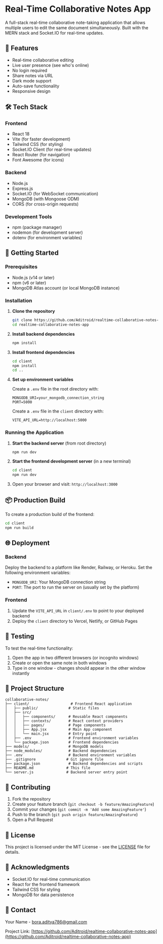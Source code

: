 # Real-Time Collaborative Notes App

A full-stack real-time collaborative note-taking application that allows multiple users to edit the same document simultaneously. Built with the MERN stack and Socket.IO for real-time updates.

## 🌟 Features

- Real-time collaborative editing
- Live user presence (see who's online)
- No login required
- Share notes via URL
- Dark mode support
- Auto-save functionality
- Responsive design

## 🛠️ Tech Stack

### Frontend
- React 18
- Vite (for faster development)
- Tailwind CSS (for styling)
- Socket.IO Client (for real-time updates)
- React Router (for navigation)
- Font Awesome (for icons)

### Backend
- Node.js
- Express.js
- Socket.IO (for WebSocket communication)
- MongoDB (with Mongoose ODM)
- CORS (for cross-origin requests)

### Development Tools
- npm (package manager)
- nodemon (for development server)
- dotenv (for environment variables)

## 🚀 Getting Started

### Prerequisites

- Node.js (v14 or later)
- npm (v6 or later)
- MongoDB Atlas account (or local MongoDB instance)

### Installation

1. **Clone the repository**
   ```bash
   git clone https://github.com/Aditroid/realtime-collaborative-notes-app.git
   cd realtime-collaborative-notes-app
   ```

2. **Install backend dependencies**
   ```bash
   npm install
   ```

3. **Install frontend dependencies**
   ```bash
   cd client
   npm install
   cd ..
   ```

4. **Set up environment variables**

   Create a `.env` file in the root directory with:
   ```
   MONGODB_URI=your_mongodb_connection_string
   PORT=5000
   ```

   Create a `.env` file in the `client` directory with:
   ```
   VITE_API_URL=http://localhost:5000
   ```

### Running the Application

1. **Start the backend server** (from root directory)
   ```bash
   npm run dev
   ```

2. **Start the frontend development server** (in a new terminal)
   ```bash
   cd client
   npm run dev
   ```

3. Open your browser and visit: `http://localhost:3000`

## 📦 Production Build

To create a production build of the frontend:

```bash
cd client
npm run build
```

## 🌐 Deployment

### Backend
Deploy the backend to a platform like Render, Railway, or Heroku. Set the following environment variables:
- `MONGODB_URI`: Your MongoDB connection string
- `PORT`: The port to run the server on (usually set by the platform)

### Frontend
1. Update the `VITE_API_URL` in `client/.env` to point to your deployed backend
2. Deploy the `client` directory to Vercel, Netlify, or GitHub Pages

## 🧪 Testing

To test the real-time functionality:
1. Open the app in two different browsers (or incognito windows)
2. Create or open the same note in both windows
3. Type in one window - changes should appear in the other window instantly

## 📝 Project Structure

```
collaborative-notes/
├── client/                   # Frontend React application
│   ├── public/              # Static files
│   ├── src/
│   │   ├── components/      # Reusable React components
│   │   ├── contexts/        # React context providers
│   │   ├── pages/           # Page components
│   │   ├── App.jsx          # Main App component
│   │   └── main.jsx         # Entry point
│   ├── .env                 # Frontend environment variables
│   └── package.json         # Frontend dependencies
├── models/                  # MongoDB models
├── node_modules/            # Backend dependencies
├── .env                     # Backend environment variables
├── .gitignore              # Git ignore file
├── package.json             # Backend dependencies and scripts
├── README.md               # This file
└── server.js               # Backend server entry point
```

## 🤝 Contributing

1. Fork the repository
2. Create your feature branch (`git checkout -b feature/AmazingFeature`)
3. Commit your changes (`git commit -m 'Add some AmazingFeature'`)
4. Push to the branch (`git push origin feature/AmazingFeature`)
5. Open a Pull Request

## 📄 License

This project is licensed under the MIT License - see the [LICENSE](LICENSE) file for details.

## 🙏 Acknowledgments

- Socket.IO for real-time communication
- React for the frontend framework
- Tailwind CSS for styling
- MongoDB for data persistence

## 📧 Contact

Your Name - bora.aditya786@gmail.com

Project Link: [https://github.com/Aditroid/realtime-collaborative-notes-app](https://github.com/Aditroid/realtime-collaborative-notes-app)
